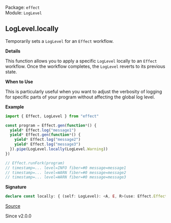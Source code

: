 Package: `effect`<br />
Module: `LogLevel`<br />

## LogLevel.locally

Temporarily sets a `LogLevel` for an `Effect` workflow.

**Details**

This function allows you to apply a specific `LogLevel` locally to an
`Effect` workflow. Once the workflow completes, the `LogLevel` reverts to its
previous state.

**When to Use**

This is particularly useful when you want to adjust the verbosity of logging
for specific parts of your program without affecting the global log level.

**Example**

```ts
import { Effect, LogLevel } from "effect"

const program = Effect.gen(function*() {
  yield* Effect.log("message1")
  yield* Effect.gen(function*() {
    yield* Effect.log("message2")
    yield* Effect.log("message3")
  }).pipe(LogLevel.locally(LogLevel.Warning))
})

// Effect.runFork(program)
// timestamp=... level=INFO fiber=#0 message=message1
// timestamp=... level=WARN fiber=#0 message=message2
// timestamp=... level=WARN fiber=#0 message=message3
```

**Signature**

```ts
declare const locally: { (self: LogLevel): <A, E, R>(use: Effect.Effect<A, E, R>) => Effect.Effect<A, E, R>; <A, E, R>(use: Effect.Effect<A, E, R>, self: LogLevel): Effect.Effect<A, E, R>; }
```

[Source](https://github.com/Effect-TS/effect/tree/main/packages/effect/src/LogLevel.ts#L208)

Since v2.0.0